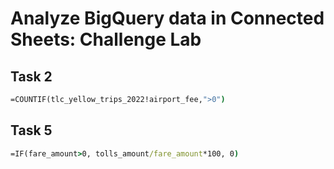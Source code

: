 # Analyze BigQuery data in Connected Sheets: Challenge Lab

## Task 2 
```cmd
=COUNTIF(tlc_yellow_trips_2022!airport_fee,">0")
```

## Task 5
```cmd
=IF(fare_amount>0, tolls_amount/fare_amount*100, 0)
```
